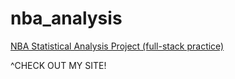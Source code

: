 # nba_analysis
[NBA Statistical Analysis Project (full-stack practice)](http://nbastatsproject.com "NBA Stats Project")

^CHECK OUT MY SITE!
